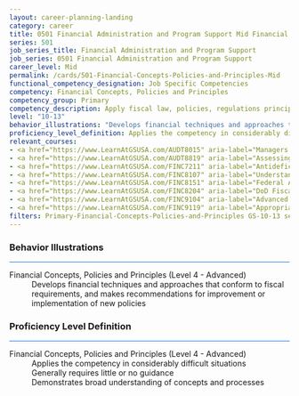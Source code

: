 ```yaml
---
layout: career-planning-landing
category: career
title: 0501 Financial Administration and Program Support Mid Financial Concepts, Policies and Principles
series: 501
job_series_title: Financial Administration and Program Support
job_series: 0501 Financial Administration and Program Support
career_level: Mid
permalink: /cards/501-Financial-Concepts-Policies-and-Principles-Mid
functional_competency_designation: Job Specific Competencies
competency: Financial Concepts, Policies and Principles
competency_group: Primary
competency_description: Apply fiscal law, policies, regulations principles, standards, and procedures to financial management activities
level: "10-13"
behavior_illustrations: "Develops financial techniques and approaches that conform to fiscal requirements, and makes recommendations for improvement or implementation of new policies"
proficiency_level_definition: Applies the competency in considerably difficult situations ? Generally requires little or no guidance ? Demonstrates broad understanding of concepts and processes
relevant_courses: 
- <a href="https://www.LearnAtGSUSA.com/AUDT8015" aria-label="Managers and Auditors Roles in Assessing Internal Controls (AUDT8003), GSU - https://www.LearnAtGSUSA.com/AUDT8015">Managers and Auditors Roles in Assessing Internal Controls (AUDT8003), GSU</a>
- <a href="https://www.LearnAtGSUSA.com/AUDT8819" aria-label="Assessing Financial Related Activities and Controls (AUDT8811), GSU - https://www.LearnAtGSUSA.com/AUDT8819">Assessing Financial Related Activities and Controls (AUDT8811), GSU</a>
- <a href="https://www.LearnAtGSUSA.com/FINC7211" aria-label="Antideficiency Act (FINC7207), GSU - https://www.LearnAtGSUSA.com/FINC7211">Antideficiency Act (FINC7207), GSU</a>
- <a href="https://www.LearnAtGSUSA.com/FINC8107" aria-label="Understanding Federal Financial Statements (FINC8103), GSU - https://www.LearnAtGSUSA.com/FINC8107">Understanding Federal Financial Statements (FINC8103), GSU</a>
- <a href="https://www.LearnAtGSUSA.com/FINC8151" aria-label="Federal Appropriations Law Refresher and Update (FINC8147), GSU - https://www.LearnAtGSUSA.com/FINC8151">Federal Appropriations Law Refresher and Update (FINC8147), GSU</a>
- <a href="https://www.LearnAtGSUSA.com/FINC8204" aria-label="DoD Fiscal Law Principles (FINC8200), GSU - https://www.LearnAtGSUSA.com/FINC8204">DoD Fiscal Law Principles (FINC8200), GSU</a>
- <a href="https://www.LearnAtGSUSA.com/FINC9104" aria-label="Advanced Appropriations Law (FINC9100), GSU - https://www.LearnAtGSUSA.com/FINC9104">Advanced Appropriations Law (FINC9100), GSU</a>
- <a href="https://www.LearnAtGSUSA.com/FINC9119" aria-label="Appropriations Law for Reimbursements, Revolving Funds and User Fees (FINC9115), GSU - https://www.LearnAtGSUSA.com/FINC9119">Appropriations Law for Reimbursements, Revolving Funds and User Fees (FINC9115), GSU</a>
filters: Primary-Financial-Concepts-Policies-and-Principles GS-10-13 series-0501
---
```


<div class="desktop:grid-col-6 margin-y-3">
  <div class="border-top-2 bg-white padding-3 shadow-5 height-full members-hover border-1px button-border border-top-blue radius-lg card-text-color">
    <h3>Behavior Illustrations</h3>
    <hr style="background-color: #1b74e0 !important;"/>
    <dl class="text-base card-content-color"><dt>Financial Concepts, Policies and Principles (Level 4 - Advanced)</dt><dd>Develops financial techniques and approaches that conform to fiscal requirements, and makes recommendations for improvement or implementation of new policies</dd></dl>
  </div>
</div>
<div class="desktop:grid-col-6 margin-y-3">
  <div class="border-top-2 bg-white padding-3 shadow-5 height-full members-hover border-1px button-border border-top-blue radius-lg card-text-color">
    <h3>Proficiency Level Definition</h3>
     <hr style="background-color: #1b74e0 !important;"/>
    <dl class="text-base card-content-color"><dt>Financial Concepts, Policies and Principles (Level 4 - Advanced)</dt><dd>Applies the competency in considerably difficult situations </dd><dd> Generally requires little or no guidance </dd><dd> Demonstrates broad understanding of concepts and processes</dd></dl>
  </div>
</div>